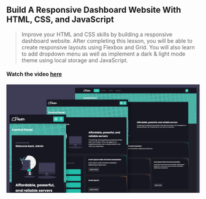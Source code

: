 ## Build A Responsive Dashboard Website With HTML, CSS, and JavaScript

> Improve your HTML and CSS skills by building a responsive dashboard website. After completing this lesson, you will be able to create responsive layouts using Flexbox and Grid. You will also learn to add dropdown menu as well as implement a dark & light mode theme using local storage and JavaScript. 

#### Watch the video [here](https://youtu.be/d_XrdtMgQqI)

![Project humbnail](./CPpanel.png)
